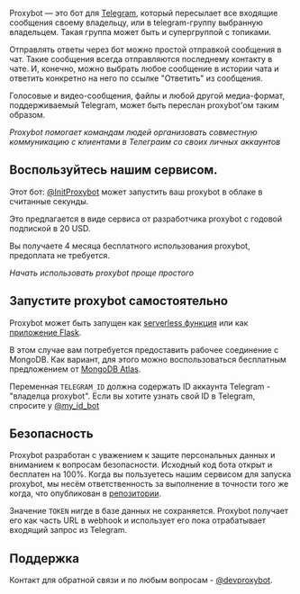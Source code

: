 Proxybot — это бот для [Telegram](https://www.telegram.org), который пересылает все входящие сообщения своему владельцу, или в telegram-группу выбранную владельцем.
Такая группа может быть и супергруппой с топиками.

Отправлять ответы через бот можно простой отправкой сообщения в чат.
Такие сообщения всегда отправляются последнему контакту в чате.
И, конечно, можно выбрать любое сообщение в истории чата и ответить конкретно на него по ссылке "Ответить" из сообщения.

Голосовые и видео-сообщения, файлы и любой другой медиа-формат, поддерживаемый Telegram, может быть переслан proxybot'ом таким образом.

*Proxybot помогает командам людей организовать совместную коммуникацию с клиентами в Телеграим со своих личных аккаунтов*


## Воспользуйтесь нашим сервисом.
Этот бот: [@InitProxybot](https://t.me/InitProxybot) может запустить ваш proxybot в облаке в считанные секунды.

Это предлагается в виде сервиса от разработчика proxybot с годовой подпиской в 20 USD.

Вы получаете 4 месяца бесплатного использования proxybot,
предоплата не требуется.

*Начать использовать proxybot проще простого*


## Запустите proxybot самостоятельно

Proxybot может быть запущен как [serverless функция](Telegram-Bot-Serverless.md) или как [приложение Flask](Telegram-Bot-Flask.md).

В этом случае вам потребуется предоставить рабочее соединение с MongoDB.
Как вариант, для этого можно воспользоваться бесплатным предложением от [MongoDB Atlas](https://www.mongodb.com/docs/atlas/).

Переменная `TELEGRAM_ID` должна содержать ID аккаунта Telegram - "владелца proxybot".
Если вы хотите узнать свой ID в Telegram, спросите у [@my_id_bot](https://t.me/my_id_bot)


## Безопасность

Proxybot разработан с уважением к защите персональных данных и вниманием к вопросам безопасности.
Исходный код бота открыт и бесплатен на 100%.
Когда вы пользуетесь нашим сервисом для запуска proxybot, мы несём ответственность за выполнение в точности того же когда, что опубликован в [репозитории][repo].

Значение `TOKEN` нигде в базе данных не сохраняется. Proxybot получает его как часть URL в webhook и использует его пока отрабатывает входящий запрос из Telegram.


## Поддержка

Контакт для обратной связи и по любым вопросам - [@devproxybot](https://t.me/devproxybot).


[repo]: https://github.com/litnialex/telegram-proxybot
